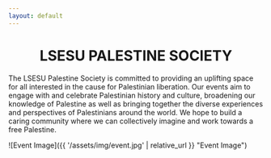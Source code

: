 ```yaml
---
layout: default
---
```


<h1 style="text-align: center;">LSESU PALESTINE SOCIETY</h1>

The LSESU Palestine Society is committed to providing an uplifting space for all interested in the cause for Palestinian liberation. Our events aim to engage with and celebrate Palestinian history and culture, broadening our knowledge of Palestine as well as bringing together the diverse experiences and perspectives of Palestinians around the world. We hope to build a caring community where we can collectively imagine and work towards a free Palestine.

![Event Image]({{ '/assets/img/event.jpg' | relative_url }} "Event Image")

